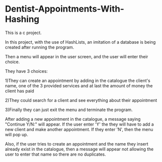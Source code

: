 # Dentist-Appointments-With-Hashing
This is a c project. 

In this project, with the use of HashLists, an imitation of a database is being created after running the program. 

Then a menu will appear in the user screen, and the user will enter their choice. 

They have 3 choices: 

1)They can create an appointment by adding in the catalogue the client's name, one of the 3 provided services and at last the amount of money the client has paid 

2)They could search for a client and see everything about their appointment

3)Finally they can just exit the menu and terminate the program.

After adding a new appointment in the catalogue, a message saying "Continue Y/N:" will appear. If the user enter 'Y' the they
will have to add a new client and make another appointment. If they enter 'N', then the menu will pop up.

Also, if the user tries to create an appointment and the name they insert already exist in the catalogue, then a message will appear not allowing the user to enter that name so there are no duplicates.

